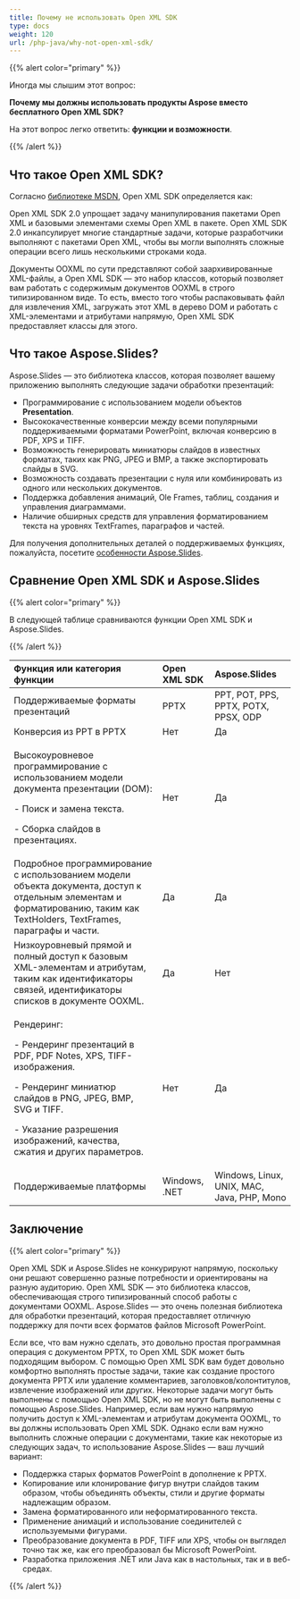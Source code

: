 ```yaml
---
title: Почему не использовать Open XML SDK
type: docs
weight: 120
url: /php-java/why-not-open-xml-sdk/
---
```


{{% alert color="primary" %}} 

Иногда мы слышим этот вопрос:

**Почему мы должны использовать продукты Aspose вместо бесплатного Open XML SDK?**

На этот вопрос легко ответить: **функции и возможности**.

{{% /alert %}} 
## **Что такое Open XML SDK?**
Согласно [библиотеке MSDN](https://docs.microsoft.com/en-us/office/open-xml/open-xml-sdk), Open XML SDK определяется как: 

Open XML SDK 2.0 упрощает задачу манипулирования пакетами Open XML и базовыми элементами схемы Open XML в пакете. Open XML SDK 2.0 инкапсулирует многие стандартные задачи, которые разработчики выполняют с пакетами Open XML, чтобы вы могли выполнять сложные операции всего лишь несколькими строками кода.

Документы OOXML по сути представляют собой заархивированные XML-файлы, а Open XML SDK — это набор классов, который позволяет вам работать с содержимым документов OOXML в строго типизированном виде. То есть, вместо того чтобы распаковывать файл для извлечения XML, загружать этот XML в дерево DOM и работать с XML-элементами и атрибутами напрямую, Open XML SDK предоставляет классы для этого.
## **Что такое Aspose.Slides?**
Aspose.Slides — это библиотека классов, которая позволяет вашему приложению выполнять следующие задачи обработки презентаций:

- Программирование с использованием модели объектов **Presentation**.
- Высококачественные конверсии между всеми популярными поддерживаемыми форматами PowerPoint, включая конверсию в PDF, XPS и TIFF.
- Возможность генерировать миниатюры слайдов в известных форматах, таких как PNG, JPEG и BMP, а также экспортировать слайды в SVG.
- Возможность создавать презентации с нуля или комбинировать из одного или нескольких документов.
- Поддержка добавления анимаций, Ole Frames, таблиц, создания и управления диаграммами.
- Наличие обширных средств для управления форматированием текста на уровнях TextFrames, параграфов и частей.

Для получения дополнительных деталей о поддерживаемых функциях, пожалуйста, посетите [особенности Aspose.Slides](/slides/php-java/product-overview/).
## **Сравнение Open XML SDK и Aspose.Slides**
{{% alert color="primary" %}} 

В следующей таблице сравниваются функции Open XML SDK и Aspose.Slides.

{{% /alert %}} 

|**Функция или категория функции**|**Open XML SDK**|**Aspose.Slides**|
| :- | :- | :- |
|Поддерживаемые форматы презентаций|PPTX|PPT, POT, PPS, PPTX, POTX, PPSX, ODP|
|Конверсия из PPT в PPTX |Нет|Да|
|<p>Высокоуровневое программирование с использованием модели документа презентации (DOM):</p><p>- Поиск и замена текста.</p><p>- Сборка слайдов в презентациях.</p>|Нет|Да|
|Подробное программирование с использованием модели объекта документа, доступ к отдельным элементам и форматированию, таким как TextHolders, TextFrames, параграфы и части.|Да|Да|
|Низкоуровневый прямой и полный доступ к базовым XML-элементам и атрибутам, таким как идентификаторы связей, идентификаторы списков в документе OOXML.|Да|Нет|
|<p>Рендеринг:</p><p>- Рендеринг презентаций в PDF, PDF Notes, XPS, TIFF-изображения.</p><p>- Рендеринг миниатюр слайдов в PNG, JPEG, BMP, SVG и TIFF.</p><p>- Указание разрешения изображений, качества, сжатия и других параметров. </p>|Нет|Да |
|Поддерживаемые платформы|Windows, .NET|Windows, Linux, UNIX, MAC, Java, PHP, Mono|
## **Заключение**
{{% alert color="primary" %}} 

Open XML SDK и Aspose.Slides не конкурируют напрямую, поскольку они решают совершенно разные потребности и ориентированы на разную аудиторию. Open XML SDK — это библиотека классов, обеспечивающая строго типизированный способ работы с документами OOXML. Aspose.Slides — это очень полезная библиотека для обработки презентаций, которая предоставляет отличную поддержку для почти всех форматов файлов Microsoft PowerPoint.

Если все, что вам нужно сделать, это довольно простая программная операция с документом PPTX, то Open XML SDK может быть подходящим выбором. С помощью Open XML SDK вам будет довольно комфортно выполнять простые задачи, такие как создание простого документа PPTX или удаление комментариев, заголовков/колонтитулов, извлечение изображений или других. Некоторые задачи могут быть выполнены с помощью Open XML SDK, но не могут быть выполнены с помощью Aspose.Slides. Например, если вам нужно напрямую получить доступ к XML-элементам и атрибутам документа OOXML, то вы должны использовать Open XML SDK. Однако если вам нужно выполнить сложные операции с документами, такие как некоторые из следующих задач, то использование Aspose.Slides — ваш лучший вариант:

- Поддержка старых форматов PowerPoint в дополнение к PPTX.
- Копирование или клонирование фигур внутри слайдов таким образом, чтобы объединять объекты, стили и другие форматы надлежащим образом.
- Замена форматированного или неформатированного текста.
- Применение анимаций и использование соединителей с используемыми фигурами.
- Преобразование документа в PDF, TIFF или XPS, чтобы он выглядел точно так же, как его преобразовал бы Microsoft PowerPoint.
- Разработка приложения .NET или Java как в настольных, так и в веб-средах.

{{% /alert %}}